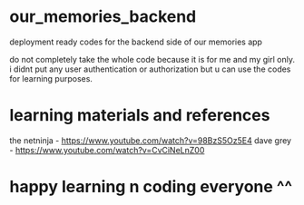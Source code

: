 # our_memories_backend
deployment ready codes for the backend side of our memories app

do not completely take the whole code because it is for me and my girl only. i didnt put any user authentication or authorization but u can use the codes for learning purposes.

# learning materials and references
the netninja - https://www.youtube.com/watch?v=98BzS5Oz5E4
dave grey - https://www.youtube.com/watch?v=CvCiNeLnZ00

# happy learning n coding everyone ^^

